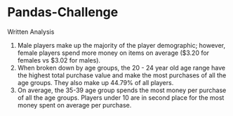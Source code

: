 # Pandas-Challenge
Written Analysis

1. Male players make up the majority of the player demographic; however, female players spend more money on items on average ($3.20 for females vs $3.02 for males).
2. When broken down by age groups, the 20 - 24 year old age range have the highest total purchase value and make the most purchases of all the age groups. They also make up 44.79% of all players.
3. On average, the 35-39 age group spends the most money per purchase of all the age groups. Players under 10 are in second place for the most money spent on average per purchase.